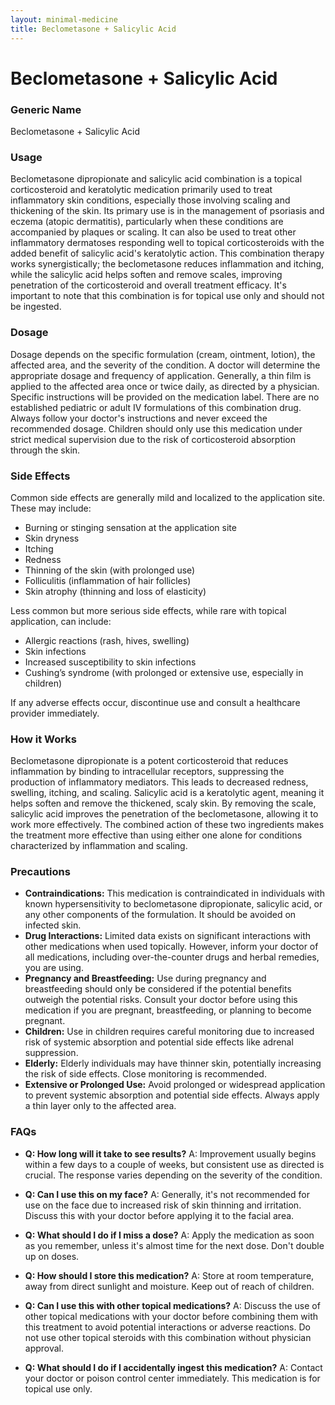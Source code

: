 ```yaml
---
layout: minimal-medicine
title: Beclometasone + Salicylic Acid
---
```


# Beclometasone + Salicylic Acid
### Generic Name
Beclometasone + Salicylic Acid

### Usage
Beclometasone dipropionate and salicylic acid combination is a topical corticosteroid and keratolytic medication primarily used to treat inflammatory skin conditions, especially those involving scaling and thickening of the skin.  Its primary use is in the management of psoriasis and eczema (atopic dermatitis), particularly when these conditions are accompanied by plaques or scaling.  It can also be used to treat other inflammatory dermatoses responding well to topical corticosteroids with the added benefit of salicylic acid's keratolytic action.  This combination therapy works synergistically; the beclometasone reduces inflammation and itching, while the salicylic acid helps soften and remove scales, improving penetration of the corticosteroid and overall treatment efficacy.  It's important to note that this combination is for topical use only and should not be ingested.

### Dosage
Dosage depends on the specific formulation (cream, ointment, lotion), the affected area, and the severity of the condition.  A doctor will determine the appropriate dosage and frequency of application.  Generally, a thin film is applied to the affected area once or twice daily, as directed by a physician.  Specific instructions will be provided on the medication label. There are no established pediatric or adult IV formulations of this combination drug.  Always follow your doctor's instructions and never exceed the recommended dosage.   Children should only use this medication under strict medical supervision due to the risk of corticosteroid absorption through the skin.

### Side Effects
Common side effects are generally mild and localized to the application site. These may include:

* Burning or stinging sensation at the application site
* Skin dryness
* Itching
* Redness
* Thinning of the skin (with prolonged use)
* Folliculitis (inflammation of hair follicles)
* Skin atrophy (thinning and loss of elasticity)

Less common but more serious side effects, while rare with topical application, can include:

* Allergic reactions (rash, hives, swelling)
* Skin infections
*  Increased susceptibility to skin infections
* Cushing’s syndrome (with prolonged or extensive use, especially in children)  


If any adverse effects occur, discontinue use and consult a healthcare provider immediately.


### How it Works
Beclometasone dipropionate is a potent corticosteroid that reduces inflammation by binding to intracellular receptors, suppressing the production of inflammatory mediators.  This leads to decreased redness, swelling, itching, and scaling. Salicylic acid is a keratolytic agent, meaning it helps soften and remove the thickened, scaly skin.  By removing the scale, salicylic acid improves the penetration of the beclometasone, allowing it to work more effectively. The combined action of these two ingredients makes the treatment more effective than using either one alone for conditions characterized by inflammation and scaling.

### Precautions
* **Contraindications:**  This medication is contraindicated in individuals with known hypersensitivity to beclometasone dipropionate, salicylic acid, or any other components of the formulation.  It should be avoided on infected skin.
* **Drug Interactions:**  Limited data exists on significant interactions with other medications when used topically. However, inform your doctor of all medications, including over-the-counter drugs and herbal remedies, you are using.
* **Pregnancy and Breastfeeding:** Use during pregnancy and breastfeeding should only be considered if the potential benefits outweigh the potential risks. Consult your doctor before using this medication if you are pregnant, breastfeeding, or planning to become pregnant.
* **Children:** Use in children requires careful monitoring due to increased risk of systemic absorption and potential side effects like adrenal suppression.
* **Elderly:**  Elderly individuals may have thinner skin, potentially increasing the risk of side effects.  Close monitoring is recommended.
* **Extensive or Prolonged Use:** Avoid prolonged or widespread application to prevent systemic absorption and potential side effects.  Always apply a thin layer only to the affected area.


### FAQs

* **Q: How long will it take to see results?** A: Improvement usually begins within a few days to a couple of weeks, but consistent use as directed is crucial. The response varies depending on the severity of the condition.

* **Q: Can I use this on my face?** A:  Generally, it's not recommended for use on the face due to increased risk of skin thinning and irritation. Discuss this with your doctor before applying it to the facial area.

* **Q: What should I do if I miss a dose?** A: Apply the medication as soon as you remember, unless it's almost time for the next dose.  Don't double up on doses.

* **Q: How should I store this medication?** A: Store at room temperature, away from direct sunlight and moisture. Keep out of reach of children.

* **Q: Can I use this with other topical medications?** A:  Discuss the use of other topical medications with your doctor before combining them with this treatment to avoid potential interactions or adverse reactions.  Do not use other topical steroids with this combination without physician approval.

* **Q: What should I do if I accidentally ingest this medication?**  A:  Contact your doctor or poison control center immediately.  This medication is for topical use only.
